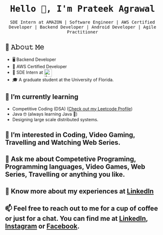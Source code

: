 <h1 align="center"><samp>
  Hello 👋, I'm Prateek Agrawal <samp>
</h1>
<p align="center">
  <samp>
  SDE Intern at AMAZON | Software Engineer | AWS Certified Developer | Backend Developer | Android Developer | Agile Practitioner
  </samp>
  
</p>

## :book: 𝙰𝚋𝚘𝚞𝚝 𝙼𝚎
- 🖥 Backend Developer
- 📜 AWS Certified Developer
- 💼 SDE Intern at [<img src="https://wallpaperaccess.com/full/1308159.jpg" padding= "5em" height="25em" align="center" alt="Amazon" title="Amazon"/>](https://amazon.com)
- 🎓 A graduate student at the University of Florida.
  
## 🌱 I’m currently learning
- Competitive Coding (DSA) ([Check out my Leetcode Profile](https://leetcode.com/prateek270/))
- Java 🤓 (always learning Java 🌚)
- Designing large scale distributed systems. 

## 👀 I’m interested in Coding, Video Gaming, Travelling and Watching Web Series.
           
## 💬 Ask me about Competetive Programing, Programming languages, Video Games, Web Series, Travelling or anything you like.

## 📄 Know more about my experiences at [LinkedIn](https://www.linkedin.com/in/prateek270/)
  
## 📫 Feel free to reach out to me for a cup of coffee or just for a chat. You can find me at [LinkedIn](https://www.linkedin.com/in/prateek270/), [Instagram](https://www.instagram.com/prateek_270/) or [Facebook](https://www.facebook.com/prateek.agarwal.7330/).

<!---
prateek270/prateek270 is a ✨ special ✨ repository because its `README.md` (this file) appears on your GitHub profile.
You can click the Preview link to take a look at your changes.
--->
